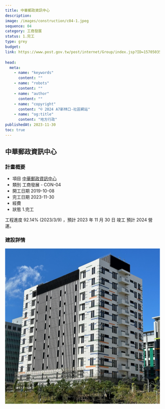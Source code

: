 ```yaml
---
title: 中華郵政資訊中心
description:
image: /images/construction/c04-1.jpeg
sequence: 04
category: 工商發展
status: 1.完工
type: grey
budget:
link: https://www.post.gov.tw/post/internet/Group/index.jsp?ID=1570503555147

head:
  meta:
    - name: "keywords"
      content: ""
    - name: "robots"
      content: ""
    - name: "author"
      content: ""
    - name: "copyright"
      content: "© 2024 A7新林口-社區網站"
    - name: "og:title"
      content: "地方行政"
publishedAt: 2023-11-30
toc: true
---
```


## 中華郵政資訊中心

### 計畫概要

- 項目 <a href="https://www.post.gov.tw/post/internet/Group/index.jsp?ID=1570503555147"> 中華郵政資訊中心</a>
- 類別 工商發展 - CON-04
- 開工日期 2019-10-08
- 完工日期 2023-11-30
- 經費
- 狀態 1.完工

工程進度 92.14% (2023/3/9) ，預計 2023 年 11 月 30 日 竣工 預計 2024 營運。

### 建設詳情

![c04-1.jpeg](/images/construction/c04-1.jpeg)
